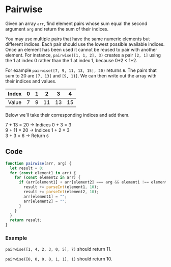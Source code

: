 # Pairwise

Given an array `arr`, find element pairs whose sum equal the second argument `arg` and return the sum of their indices.

You may use multiple pairs that have the same numeric elements but different indices. Each pair should use the lowest possible available indices. Once an element has been used it cannot be reused to pair with another element. For instance, `pairwise([1, 1, 2], 3)` creates a pair `[2, 1]` using the 1 at index 0 rather than the 1 at index 1, because 0+2 < 1+2.

For example `pairwise([7, 9, 11, 13, 15], 20)` returns `6`. The pairs that sum to 20 are `[7, 13]` and `[9, 11]`. We can then write out the array with their indices and values.

| Index	  |   0   |   1	  |   2   |   3	  |  4    |
| :-----: | :---: | :---: | :---: | :---: | :---: |
| Value	  |   7   |  9	  |  11   |  13	  |  15   |

Below we'll take their corresponding indices and add them.

7 + 13 = 20 → Indices 0 + 3 = 3  
9 + 11 = 20 → Indices 1 + 2 = 3  
3 + 3 = 6 → Return `6`

## Code

```js
function pairwise(arr, arg) {
  let result = 0;
  for (const element1 in arr) {
    for (const element2 in arr) {
      if (arr[element1] + arr[element2] === arg && element1 !== element2) {
        result += parseInt(element1, 10);
        result += parseInt(element2, 10);
        arr[element1] = "";
        arr[element2] = "";
      }
    }
  }
  return result;
}
```

### Example

`pairwise([1, 4, 2, 3, 0, 5], 7)` should return 11.

`pairwise([0, 0, 0, 0, 1, 1], 1)` should return 10.